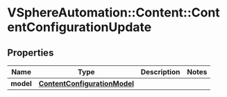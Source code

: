 # VSphereAutomation::Content::ContentConfigurationUpdate

## Properties
Name | Type | Description | Notes
------------ | ------------- | ------------- | -------------
**model** | [**ContentConfigurationModel**](ContentConfigurationModel.md) |  | 


